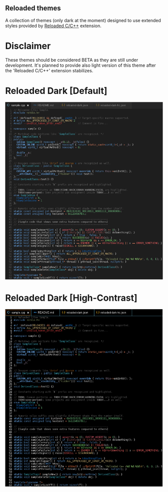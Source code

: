 ## Reloaded themes

A collection of themes (only dark at the moment) designed to use extended styles provided by [Reloaded C/C++](https://marketplace.visualstudio.com/items?itemName=reloadedextensions.reloaded-cpp) extension.

# Disclaimer

These themes should be considered BETA as they are still under development. It's planned to provide also light version of this theme after the 'Reloaded C/C++' extension stabilizes.

# Reloaded Dark [Default]

![C++ Sample](./samples/sample.cpp.default.png)

# Reloaded Dark [High-Contrast]

![C++ Sample](./samples/sample.cpp.hc.png)

